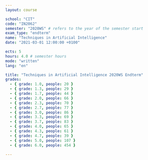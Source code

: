 ```yaml
---
layout: course

school: "CIT"
code: "IN2062"
semester: "2020WS" # refers to the year of the semester start
exam_type: "endterm"
name: "Techniques in Artificial Intelligence"
date: "2021-03-01 12:00:00 +0100"

ects: 5
hours: 4.0 # semester hours
mode: "written"
lang: "en"

title: "Techniques in Artificial Intelligence 2020WS Endterm"
grades:
  - { grade: 1.0, people: 20 }
  - { grade: 1.3, people: 29 }
  - { grade: 1.7, people: 44 }
  - { grade: 2.0, people: 66 }
  - { grade: 2.3, people: 70 }
  - { grade: 2.7, people: 77 }
  - { grade: 3.0, people: 86 }
  - { grade: 3.3, people: 69 }
  - { grade: 3.7, people: 83 }
  - { grade: 4.0, people: 65 }
  - { grade: 4.3, people: 61 }
  - { grade: 4.7, people: 39 }
  - { grade: 5.0, people: 107 }
  - { grade: 6.0, people: 454 }

---
```

